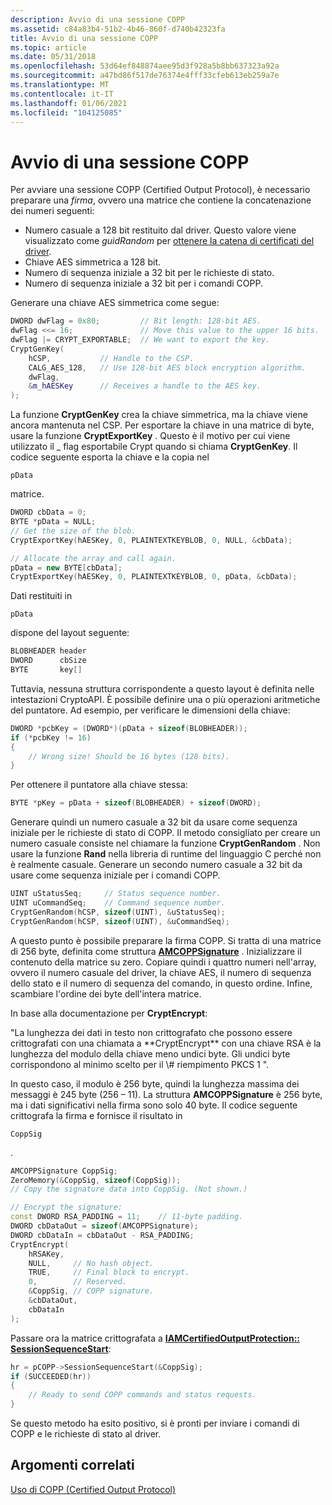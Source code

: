 ```yaml
---
description: Avvio di una sessione COPP
ms.assetid: c84a83b4-51b2-4b46-860f-d740b42323fa
title: Avvio di una sessione COPP
ms.topic: article
ms.date: 05/31/2018
ms.openlocfilehash: 53d64ef848874aee95d3f928a5b8bb637323a92a
ms.sourcegitcommit: a47bd86f517de76374e4fff33cfeb613eb259a7e
ms.translationtype: MT
ms.contentlocale: it-IT
ms.lasthandoff: 01/06/2021
ms.locfileid: "104125085"
---
```

# <a name="initiating-a-copp-session"></a>Avvio di una sessione COPP

Per avviare una sessione COPP (Certified Output Protocol), è necessario preparare una *firma*, ovvero una matrice che contiene la concatenazione dei numeri seguenti:

-   Numero casuale a 128 bit restituito dal driver. Questo valore viene visualizzato come *guidRandom* per [ottenere la catena di certificati del driver](obtaining-the-drivers-certificate-chain.md).
-   Chiave AES simmetrica a 128 bit.
-   Numero di sequenza iniziale a 32 bit per le richieste di stato.
-   Numero di sequenza iniziale a 32 bit per i comandi COPP.

Generare una chiave AES simmetrica come segue:


```C++
DWORD dwFlag = 0x80;         // Bit length: 128-bit AES.
dwFlag <<= 16;               // Move this value to the upper 16 bits.
dwFlag |= CRYPT_EXPORTABLE;  // We want to export the key.
CryptGenKey(
    hCSP,           // Handle to the CSP.
    CALG_AES_128,   // Use 128-bit AES block encryption algorithm.
    dwFlag,
    &m_hAESKey      // Receives a handle to the AES key.
);
```



La funzione **CryptGenKey** crea la chiave simmetrica, ma la chiave viene ancora mantenuta nel CSP. Per esportare la chiave in una matrice di byte, usare la funzione **CryptExportKey** . Questo è il motivo per cui viene utilizzato il \_ flag esportabile Crypt quando si chiama **CryptGenKey**. Il codice seguente esporta la chiave e la copia nel


```
pData
```



matrice.


```C++
DWORD cbData = 0; 
BYTE *pData = NULL;
// Get the size of the blob.
CryptExportKey(hAESKey, 0, PLAINTEXTKEYBLOB, 0, NULL, &cbData);  

// Allocate the array and call again.
pData = new BYTE[cbData];
CryptExportKey(hAESKey, 0, PLAINTEXTKEYBLOB, 0, pData, &cbData);  
```



Dati restituiti in


```
pData
```



dispone del layout seguente:


```C++
BLOBHEADER header
DWORD      cbSize
BYTE       key[]
```



Tuttavia, nessuna struttura corrispondente a questo layout è definita nelle intestazioni CryptoAPI. È possibile definire una o più operazioni aritmetiche del puntatore. Ad esempio, per verificare le dimensioni della chiave:


```C++
DWORD *pcbKey = (DWORD*)(pData + sizeof(BLOBHEADER));
if (*pcbKey != 16)
{
    // Wrong size! Should be 16 bytes (128 bits).
}
```



Per ottenere il puntatore alla chiave stessa:


```C++
BYTE *pKey = pData + sizeof(BLOBHEADER) + sizeof(DWORD);
```



Generare quindi un numero casuale a 32 bit da usare come sequenza iniziale per le richieste di stato di COPP. Il metodo consigliato per creare un numero casuale consiste nel chiamare la funzione **CryptGenRandom** . Non usare la funzione **Rand** nella libreria di runtime del linguaggio C perché non è realmente casuale. Generare un secondo numero casuale a 32 bit da usare come sequenza iniziale per i comandi COPP.


```C++
UINT uStatusSeq;     // Status sequence number.
UINT uCommandSeq;    // Command sequence number.
CryptGenRandom(hCSP, sizeof(UINT), &uStatusSeq);
CryptGenRandom(hCSP, sizeof(UINT), &uCommandSeq);
```



A questo punto è possibile preparare la firma COPP. Si tratta di una matrice di 256 byte, definita come struttura [**AMCOPPSignature**](/windows/win32/api/strmif/ns-strmif-amcoppsignature) . Inizializzare il contenuto della matrice su zero. Copiare quindi i quattro numeri nell'array, ovvero il numero casuale del driver, la chiave AES, il numero di sequenza dello stato e il numero di sequenza del comando, in questo ordine. Infine, scambiare l'ordine dei byte dell'intera matrice.

In base alla documentazione per **CryptEncrypt**:

<dl> "La lunghezza dei dati in testo non crittografato che possono essere crittografati con una chiamata a **CryptEncrypt** con una chiave RSA è la lunghezza del modulo della chiave meno undici byte. Gli undici byte corrispondono al minimo scelto per il \# riempimento PKCS 1 ".  
</dl>

In questo caso, il modulo è 256 byte, quindi la lunghezza massima dei messaggi è 245 byte (256 – 11). La struttura **AMCOPPSignature** è 256 byte, ma i dati significativi nella firma sono solo 40 byte. Il codice seguente crittografa la firma e fornisce il risultato in


```
CoppSig
```



.


```C++
AMCOPPSignature CoppSig;
ZeroMemory(&CoppSig, sizeof(CoppSig));
// Copy the signature data into CoppSig. (Not shown.)

// Encrypt the signature:
const DWORD RSA_PADDING = 11;    // 11-byte padding.
DWORD cbDataOut = sizeof(AMCOPPSignature);
DWORD cbDataIn = cbDataOut - RSA_PADDING;
CryptEncrypt(
    hRSAKey, 
    NULL,     // No hash object.
    TRUE,     // Final block to encrypt.
    0,        // Reserved.
    &CoppSig, // COPP signature.
    &cbDataOut, 
    cbDataIn
);
```



Passare ora la matrice crittografata a [**IAMCertifiedOutputProtection:: SessionSequenceStart**](/windows/desktop/api/Strmif/nf-strmif-iamcertifiedoutputprotection-sessionsequencestart):


```C++
hr = pCOPP->SessionSequenceStart(&CoppSig);
if (SUCCEEDED(hr))
{
    // Ready to send COPP commands and status requests.
}
```



Se questo metodo ha esito positivo, si è pronti per inviare i comandi di COPP e le richieste di stato al driver.

## <a name="related-topics"></a>Argomenti correlati

<dl> <dt>

[Uso di COPP (Certified Output Protocol)](using-certified-output-protection-protocol--copp.md)
</dt> </dl>

 

 



